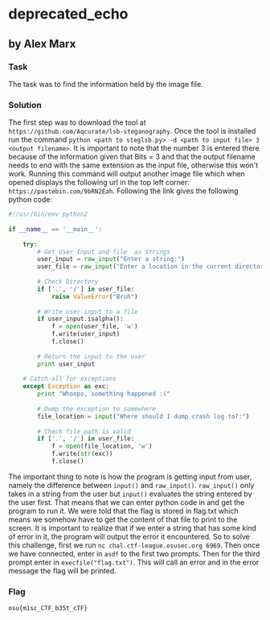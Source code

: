 # deprecated_echo
## by Alex Marx
### Task
The task was to find the information held by the image file.

### Solution
The first step was to download the tool at `https://github.com/Aqcurate/lsb-steganography`. Once the tool is installed run the command 
`python <path to steglsb.py> -d <path to input file> 3 <output filename>`. It is important to note that the number 3 is entered there because of the information given that Bits = 3 and that the output filename needs to end with the same extension as the input file, otherwise this won't work. Running this command will output another image file which when opened displays the following url in the top left corner: `https://pastebin.com/9bRN2Eah`. Following the link gives the following python code:
```python
#!/usr/bin/env python2
 
if __name__ == '__main__':
 
    try:
        # Get User Input and file  as Strings
        user_input = raw_input("Enter a string:")
        user_file = raw_input("Enter a location in the current directory:")
 
        # Check Directory
        if ['.', '/'] in user_file:
            raise ValueError("Bruh")
 
        # Write user input to a file
        if user_input.isalpha():
            f = open(user_file, 'w')
            f.write(user_input)
            f.close()
 
        # Return the input to the user
        print user_input
 
    # Catch-all for exceptions
    except Exception as exc:
        print "Whoops, something happened :("
 
        # Dump the exception to somewhere
        file_location = input("Where should I dump crash log to?:")
        
        # Check file path is valid
        if ['.', '/'] in user_file:
            f = open(file_location, 'w')
            f.write(str(exc))
            f.close()
```
The important thing to note is how the program is getting input from user, namely the difference between `input()` and `raw_input()`. `raw_input()` only takes in a string from the user but `input()` evaluates the string entered by the user first. That means that we can enter python code in and get the program to run it. We were told that the flag is stored in flag.txt which means we somehow have to get the content of that file to print to the screen. It is important to realize that if we enter a string that has some kind of error in it, the program will output the error it encountered. So to solve this challenge, first we run `nc chal.ctf-league.osusec.org 6969`. Then once we have connected, enter in `asdf` to the first two prompts. Then for the third prompt enter in `execfile("flag.txt")`. This will call an error and in the error message the flag will be printed.

### Flag
`osu{m1sc_CTF_b35t_cTF}`
